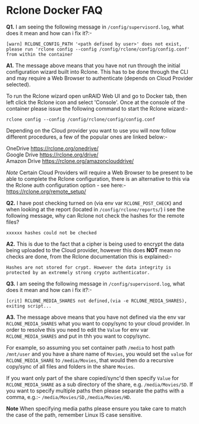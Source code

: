 # **Rclone Docker FAQ**

**Q1.** I am seeing the following message in ```/config/supervisord.log```, what does it mean and how can i fix it?:-

```[warn] RCLONE_CONFIG_PATH '<path defined by user>' does not exist, please run 'rclone config --config /config/rclone/config/config.conf' from within the container```

**A1.** The message above means that you have not run through the initial configuration wizard built into Rclone. This has to be done through the CLI and may require a Web Browser to authenticate (depends on Cloud Provider selected).

To run the Rclone wizard open unRAID Web UI and go to Docker tab, then left click the Rclone icon and select 'Console'. Once at the console of the container please issue the following command to start the Rclone wizard:-

```rclone config --config /config/rclone/config/config.conf```

Depending on the Cloud provider you want to use you will now follow different procedures, a few of the popular ones are linked below:-

OneDrive		https://rclone.org/onedrive/<br>
Google Drive	https://rclone.org/drive/<br>
Amazon Drive	https://rclone.org/amazonclouddrive/<br>

*Note* Certain Cloud Providers will require a Web Browser to be present to be able to complete the Rclone configuration, there is an alternative to this via the Rclone auth configuration option - see here:- https://rclone.org/remote_setup/

**Q2.** I have post checking turned on (via env var ```RCLONE_POST_CHECK```) and when looking at the report (located in ```/config/rclone/reports/```) i see the following message, why can Rclone not check the hashes for the remote files?

```xxxxxx hashes could not be checked```

**A2.** This is due to the fact that a cipher is being used to encrypt the data being uploaded to the Cloud provider, however this does **NOT** mean no checks are done, from the Rclone documentation this is explained:-

```Hashes are not stored for crypt. However the data integrity is protected by an extremely strong crypto authenticator.```

**Q3.** I am seeing the following message in ```/config/supervisord.log```, what does it mean and how can i fix it?:-

```[crit] RCLONE_MEDIA_SHARES not defined,(via -e RCLONE_MEDIA_SHARES), exiting script...```

**A3.** The message above means that you have not defined via the env var ```RCLONE_MEDIA_SHARES``` what you want to copy/sync to your cloud provider. In order to resolve this you need to edit the ```Value``` for env var ```RCLONE_MEDIA_SHARES``` and put in thh you want to copy/sync.

For example, so assuming you set container path ```/media``` to host path ```/mnt/user``` and you have a share name of ```Movies```, you would set the ```value``` for ```RCLONE_MEDIA_SHARE``` to ```/media/Movies```, that would then do a recursive copy/sync of all files and folders in the share ```Movies```.

If you want only part of the share copied/sync'd then specify ```Value``` for ```RCLONE_MEDIA_SHARE``` as a sub directory of the share, e.g. ```/media/Movies/SD```. If you want to specify multiple paths then please separate the paths with a comma, e.g.:- ```/media/Movies/SD,/media/Movies/HD```.

**Note** When specifying media paths please ensure you take care to match the case of the path, remember Linux IS case sensitive.
